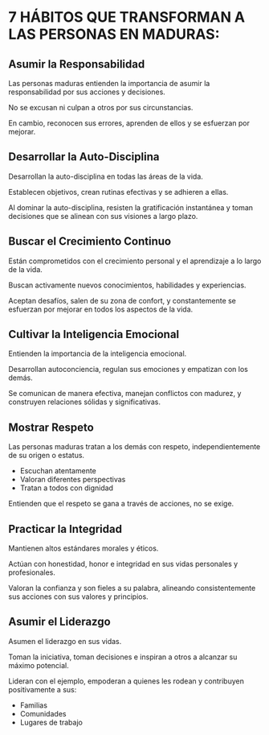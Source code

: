 # 7 HÁBITOS QUE TRANSFORMAN A LAS PERSONAS EN MADURAS:

## Asumir la Responsabilidad

Las personas maduras entienden la importancia de asumir la responsabilidad por sus acciones y decisiones.

No se excusan ni culpan a otros por sus circunstancias.

En cambio, reconocen sus errores, aprenden de ellos y se esfuerzan por mejorar.

## Desarrollar la Auto-Disciplina

Desarrollan la auto-disciplina en todas las áreas de la vida.

Establecen objetivos, crean rutinas efectivas y se adhieren a ellas.

Al dominar la auto-disciplina, resisten la gratificación instantánea y toman decisiones que se alinean con sus visiones a largo plazo.

## Buscar el Crecimiento Continuo

Están comprometidos con el crecimiento personal y el aprendizaje a lo largo de la vida.

Buscan activamente nuevos conocimientos, habilidades y experiencias.

Aceptan desafíos, salen de su zona de confort, y constantemente se esfuerzan por mejorar en todos los aspectos de la vida.

## Cultivar la Inteligencia Emocional

Entienden la importancia de la inteligencia emocional.

Desarrollan autoconciencia, regulan sus emociones y empatizan con los demás.

Se comunican de manera efectiva, manejan conflictos con madurez, y construyen relaciones sólidas y significativas.

## Mostrar Respeto

Las personas maduras tratan a los demás con respeto, independientemente de su origen o estatus.

- Escuchan atentamente
- Valoran diferentes perspectivas
- Tratan a todos con dignidad

Entienden que el respeto se gana a través de acciones, no se exige.

## Practicar la Integridad

Mantienen altos estándares morales y éticos.

Actúan con honestidad, honor e integridad en sus vidas personales y profesionales.

Valoran la confianza y son fieles a su palabra, alineando consistentemente sus acciones con sus valores y principios.

## Asumir el Liderazgo

Asumen el liderazgo en sus vidas.

Toman la iniciativa, toman decisiones e inspiran a otros a alcanzar su máximo potencial.

Lideran con el ejemplo, empoderan a quienes les rodean y contribuyen positivamente a sus:

- Familias
- Comunidades
- Lugares de trabajo
